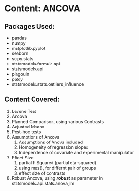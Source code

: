 Content: ANCOVA
================

## **Packages Used:**

  - pandas
  - numpy
  - matplotlib.pyplot
  - seaborn
  - scipy.stats
  - statsmodels.formula.api
  - statsmodels.api
  - pingouin
  - patsy
  - statsmodels.stats.outliers_influence

## **Content Covered:**

1.  Levene Test
2.  Ancova
3.  Planned Comparison, using various Contrasts
4.  Adjusted Means
5.  Post-hoc tests
6.  Assumptions of Ancova
    1.  Assumptions of Anova included
    2.  Homogeneity of regression slopes
    3.  Independence of covariate and experimental manipulator
7.  Effect Size ,
    1.  partial R Squared (partial eta-squared)
    2.  using mes(), for differnt pair of groups
    3.  effect size of contrasts
8.  Robust Ancova, using ***robust*** as parameter in statsmodels.api.stats.anova_lm
